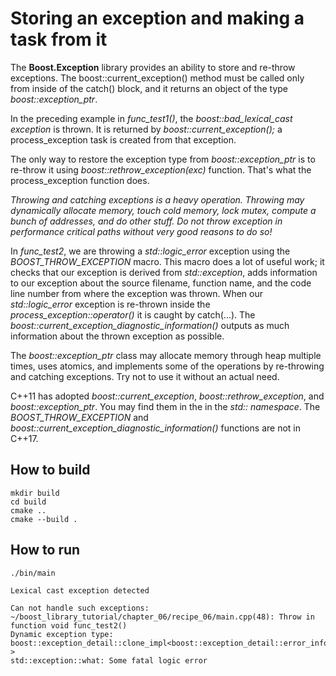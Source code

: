 # Storing an exception and making a task from it

The **Boost.Exception** library provides an ability to store and re-throw exceptions. The boost::current_exception() method must be called only from inside of the catch() block, and it returns an object of the type *boost::exception_ptr*.

In the preceding example in *func_test1()*, the *boost::bad_lexical_cast exception* is thrown. It is returned by *boost::current_exception();* a process_exception task is created from that exception.

The only way to restore the exception type from *boost::exception_ptr* is to re-throw it using *boost::rethrow_exception(exc)* function. That's what the process_exception function does.

*Throwing and catching exceptions is a heavy operation. Throwing may dynamically allocate memory, touch cold memory, lock mutex, compute a bunch of addresses, and do other stuff. Do not throw exception in performance critical paths without very good reasons to do so!*

In *func_test2*, we are throwing a *std::logic_error* exception using the *BOOST_THROW_EXCEPTION* macro. This macro does a lot of useful work; it checks that our exception is derived from *std::exception*, adds information to our exception about the source filename, function name, and the code line number from where the exception was thrown. When our *std::logic_error* exception is re-thrown inside the *process_exception::operator()* it is caught by catch(...). The *boost::current_exception_diagnostic_information()* outputs as much information about the thrown exception as possible.

The *boost::exception_ptr* class may allocate memory through heap multiple times, uses atomics, and implements some of the operations by re-throwing and catching exceptions. Try not to use it without an actual need.

C++11 has adopted *boost::current_exception*, *boost::rethrow_exception*, and *boost::exception_ptr*. You may find them in the <exception> in the *std:: namespace*. The *BOOST_THROW_EXCEPTION* and *boost::current_exception_diagnostic_information()* functions are not in C++17.

## How to build
```
mkdir build
cd build
cmake ..
cmake --build .
```

## How to run
```
./bin/main

Lexical cast exception detected

Can not handle such exceptions:
~/boost_library_tutorial/chapter_06/recipe_06/main.cpp(48): Throw in function void func_test2()
Dynamic exception type: boost::exception_detail::clone_impl<boost::exception_detail::error_info_injector<std::logic_error> >
std::exception::what: Some fatal logic error

```
